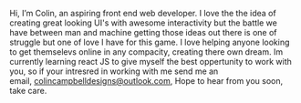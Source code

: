 Hi, I’m Colin, an aspiring front end web developer. I love the the idea of creating great looking UI's with awesome interactivity but the battle we have between man and machine getting those ideas out there is one of struggle but one of love I have for this game.
I love helping anyone looking to get themselevs online in any compacity, creating there own dream. Im currently learning react JS to give myself the best oppertunity to work with you, so if your intresred in working with me send me an email, colincampbelldesigns@outlook.com, Hope to hear from you soon, take care.

<!---
Colin-Campbell-Designs/Colin-Campbell-Designs is a ✨ special ✨ repository because its `README.md` (this file) appears on your GitHub profile.
You can click the Preview link to take a look at your changes.
--->
